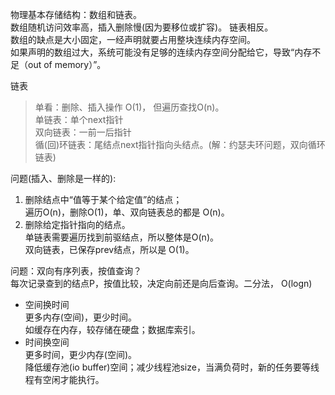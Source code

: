 物理基本存储结构：数组和链表。    
数组随机访问效率高，插入删除慢(因为要移位或扩容)。  链表相反。  
数组的缺点是大小固定，一经声明就要占用整块连续内存空间。  
如果声明的数组过大，系统可能没有足够的连续内存空间分配给它，导致“内存不足（out of memory）”。


链表  
> 单看：删除、插入操作 O(1)， 但遍历查找O(n)。  
单链表：单个next指针  
双向链表：一前一后指针  
循(回)环链表：尾结点next指针指向头结点。(解：约瑟夫环问题，双向循环链表)  

问题(插入、删除是一样的):  
1. 删除结点中“值等于某个给定值”的结点；  
   遍历O(n)，删除O(1)，单、双向链表总的都是 O(n)。
2. 删除给定指针指向的结点。  
   单链表需要遍历找到前驱结点，所以整体是O(n)。  
   双向链表，已保存prev结点，所以是 O(1)。

问题：双向有序列表，按值查询？  
每次记录查到的结点P，按值比较，决定向前还是向后查询。二分法， O(logn)  

- 空间换时间  
更多内存(空间)，更少时间。  
如缓存在内存，较存储在硬盘；数据库索引。  
- 时间换空间  
更多时间，更少内存(空间)。  
降低缓存池(io buffer)空间；减少线程池size，当满负荷时，新的任务要等线程有空闲才能执行。